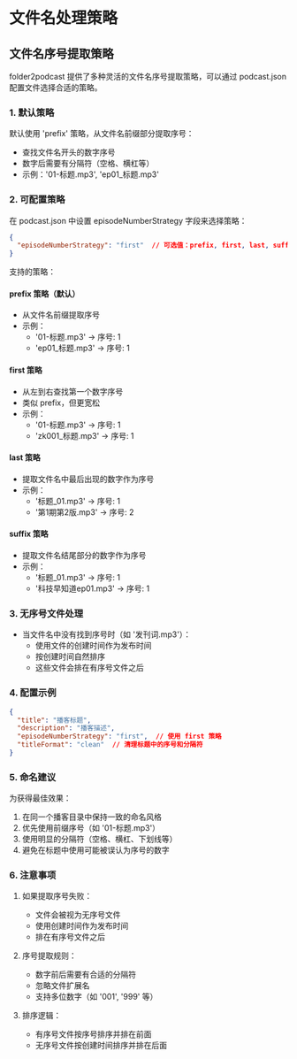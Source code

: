 # 文件名处理策略

## 文件名序号提取策略

folder2podcast 提供了多种灵活的文件名序号提取策略，可以通过 podcast.json 配置文件选择合适的策略。

### 1. 默认策略

默认使用 'prefix' 策略，从文件名前缀部分提取序号：
- 查找文件名开头的数字序号
- 数字后需要有分隔符（空格、横杠等）
- 示例：'01-标题.mp3', 'ep01_标题.mp3'

### 2. 可配置策略

在 podcast.json 中设置 episodeNumberStrategy 字段来选择策略：

```json
{
  "episodeNumberStrategy": "first"  // 可选值：prefix, first, last, suffix
}
```

支持的策略：

#### prefix 策略（默认）
- 从文件名前缀提取序号
- 示例：
  * '01-标题.mp3' → 序号: 1
  * 'ep01_标题.mp3' → 序号: 1

#### first 策略
- 从左到右查找第一个数字序号
- 类似 prefix，但更宽松
- 示例：
  * '01-标题.mp3' → 序号: 1
  * 'zk001_标题.mp3' → 序号: 1

#### last 策略
- 提取文件名中最后出现的数字作为序号
- 示例：
  * '标题_01.mp3' → 序号: 1
  * '第1期第2版.mp3' → 序号: 2

#### suffix 策略
- 提取文件名结尾部分的数字作为序号
- 示例：
  * '标题_01.mp3' → 序号: 1
  * '科技早知道ep01.mp3' → 序号: 1

### 3. 无序号文件处理

- 当文件名中没有找到序号时（如 '发刊词.mp3'）：
  * 使用文件的创建时间作为发布时间
  * 按创建时间自然排序
  * 这些文件会排在有序号文件之后

### 4. 配置示例

```json
{
  "title": "播客标题",
  "description": "播客描述",
  "episodeNumberStrategy": "first",  // 使用 first 策略
  "titleFormat": "clean"  // 清理标题中的序号和分隔符
}
```

### 5. 命名建议

为获得最佳效果：
1. 在同一个播客目录中保持一致的命名风格
2. 优先使用前缀序号（如 '01-标题.mp3'）
3. 使用明显的分隔符（空格、横杠、下划线等）
4. 避免在标题中使用可能被误认为序号的数字

### 6. 注意事项

1. 如果提取序号失败：
   - 文件会被视为无序号文件
   - 使用创建时间作为发布时间
   - 排在有序号文件之后

2. 序号提取规则：
   - 数字前后需要有合适的分隔符
   - 忽略文件扩展名
   - 支持多位数字（如 '001', '999' 等）

3. 排序逻辑：
   - 有序号文件按序号排序并排在前面
   - 无序号文件按创建时间排序并排在后面